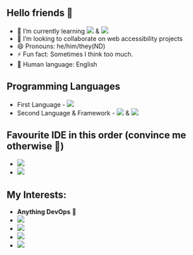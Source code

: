 ## Hello friends 👋
- 🌱 I’m currently learning <img src="https://img.shields.io/badge/Ruby-CC342D?style=for-the-badge&logo=ruby&logoColor=white" /> & <img src="https://img.shields.io/badge/React-20232A?style=for-the-badge&logo=react&logoColor=61DAFB" />
- 👯 I’m looking to collaborate on web accessibility projects
- 😄 Pronouns: he/him/they(ND)
- ⚡ Fun fact: Sometimes I think too much.
- 💬 Human language: English

Programming Languages
--------------------
- First Language -  <img src="https://img.shields.io/badge/JavaScript-323330?style=for-the-badge&logo=javascript&logoColor=F7DF1E" />
- Second Language & Framework -   <img src="https://img.shields.io/badge/C%23-239120?style=for-the-badge&logo=c-sharp&logoColor=white"/> &  <img src="https://img.shields.io/badge/.NET-5C2D91?style=for-the-badge&logo=.net&logoColor=white"/>

Favourite IDE in this order (convince me otherwise 🤞)
--------------------
  -  <img src="https://img.shields.io/badge/Visual_Studio_Code-0078D4?style=for-the-badge&logo=visual%20studio%20code&logoColor=white" />
  -  <img src="https://img.shields.io/badge/Visual_Studio-5C2D91?style=for-the-badge&logo=visual%20studio&logoColor=white" />
  
My Interests:
--------------------
-  **Anything DevOps** 🥇
-  <img src="https://img.shields.io/badge/GitHub-100000?style=for-the-badge&logo=github&logoColor=white" />
-  <img src="https://img.shields.io/badge/TypeScript-007ACC?style=for-the-badge&logo=typescript&logoColor=white" />
-  <img src="https://img.shields.io/badge/Gatsby-663399?style=for-the-badge&logo=gatsby&logoColor=white"/>
-  <img src="https://img.shields.io/badge/Rust-000000?style=for-the-badge&logo=rust&logoColor=white" /> 
